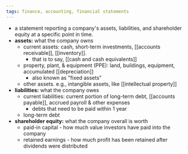 ```yaml
---
tags: finance, accounting, financial statements
---
```


- a statement reporting a company's assets, liabilities, and shareholder equity at a specific point in time.
- **assets:** what the company owns
	- current assets: cash, short-term investments, [[accounts receivable]], [[inventory]].
		- that is to say, [[cash and cash equivalents]]
	- property, plant, & equipment (PPE): land, buildings, equipment, accumulated [[depreciation]]
		- also known as "fixed assets"
	- other assets. e.g., intangible assets, like [[intellectual property]]
- **liabilities:** what the company owes
	- current liabilities: current portion of long-term debt, [[accounts payable]], accrued payroll & other expenses
		- debts that need to be paid within 1 year
	- long-term debt
- **shareholder equity:** what the company overall is worth
	- paid-in capital - how much value investors have paid into the company
	- retained earnings - how much profit has been retained after dividends were distributed